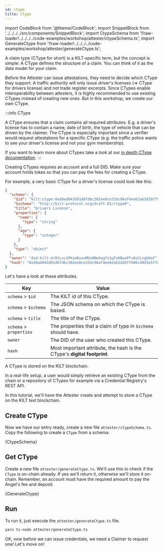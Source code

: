 ```yaml
---
id: ctype
title: CType
---
```


import CodeBlock from '@theme/CodeBlock';
import SnippetBlock from '../../../../src/components/SnippetBlock';
import CtypeSchema from '!!raw-loader!../../../../code-examples/workshop/attester/ctypeSchema.ts';
import GenerateCtype from '!!raw-loader!../../../../code-examples/workshop/attester/generateCtype.ts';

A claim type (CType for short) is a KILT-specific term, but the concept is simple:
A CType defines the structure of a claim.
You can think of it as the data model for your claim.


Before the <span class="label-role attester">Attester</span> can issue attestations, they need to decide which CType they support.
A traffic authority will only issue driver's licenses (=> CType for drivers license) and not trade register excerpts.
Since CTypes enable interoperability between attesters, it is highly recommended to use existing CTypes instead of creating new ones.
But in this workshop, we create our own CType.

:::info CType

A CType ensures that a claim contains all required attributes.
E.g. a driver's license has to contain a name, date of birth, the type of vehicle that can be driven by the claimer.
The CType is especially important since a verifier would request attestations for a specific CType (e.g. the traffic police wants to see your driver's license and not your gym membership).

If you want to learn more about CTypes take a look at our [in depth CType documentation](/docs/develop/sdk/core-feature/ctypes).
:::

Creating CTypes requires an account and a full DID.
Make sure your account holds tokes so that you can pay the fees for creating a CType.

For example, a very basic CType for a driver's license could look like this:

```json
{
  "schema": {
    "$id": "kilt:ctype:0xd8ad043d91d8fdbc382ee0ce33dc96af4ee62ab2d20f7980c49d3e577d80e5f5",
    "$schema": "http://kilt-protocol.org/draft-01/ctype#",
    "title": "Drivers License",
    "properties": {
      "name": {
        "type": "string"
      },
      "age": {
        "type": "integer"
      }
    },
    "type": "object"
  },
  "owner": "did:kilt:4rDtLxs1PKzeKvxoMUv8NwhugYiSqTvKBwaPfv8xCLsghKaf",
  "hash": "0xd8ad043d91d8fdbc382ee0ce33dc96af4ee62ab2d20f7980c49d3e577d80e5f5"
}
```

Let's have a look at these attributes.

| Key                     | Value                                                                    |
| ----------------------- | ------------------------------------------------------------------------ |
| `schema` > `$id`        | The KILT id of this CType.                                               |
| `schema` > `$schema`    | The JSON schema on which the CType is based.                             |
| `schema` > `title`      | The title of the CType.                                                  |
| `schema` > `properties` | The properties that a claim of type in `$schema` should have.            |
| `owner`                 | The DID of the user who created this CType.                              |
| `hash`                  | Most important attribute, the hash is the CType's **digital footprint**. |

A CType is stored on the KILT blockchain.

In a real-life setup, a user would simply retrieve an existing CType from the chain or a repository of CTypes for example via a Credential Registry's REST API.

In this tutorial, we'll have the <span class="label-role attester">Attester</span> create and attempt to store a CType on the KILT test blockchain.

## Create CType

Now we have our entry ready, create a new file `attester/ctypeSchema.ts`. Copy the following to create a `CType` from a schema:

<CodeBlock title="attester/ctypeSchema.ts" className="language-js">
  {CtypeSchema}
</CodeBlock>

## Get CType

Create a new file `attester/generateCtype.ts`. We'll use this to check if the `CType` is on-chain already. If yes we'll
return it, otherwise we'll store it on-chain. Remember, an account must have the required amount to pay the Angel's fee and deposit.

<CodeBlock title="attester/generateCtype.ts" className="language-js">
  {GenerateCtype}
</CodeBlock>

## Run

To run it, just execute the `attester/generateCtype.ts` file.

```bash
yarn ts-node attester/generateCtype.ts
```

OK, now before we can issue credentials, we need a <span class="label-role claimer">Claimer</span> to request one! Let's move on!
